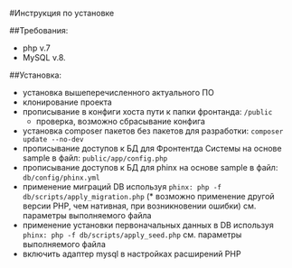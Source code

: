 #Инструкция по установке

##Требования:
 - php v.7
 - MySQL v.8.
 
##Установка:
- установка вышеперечисленного актуального ПО
- клонирование проекта
- прописывание в конфиги хоста пути к папки фронтанда: `/public`
    - проверка, возможно сбрасывание конфига
- установка composer пакетов без пакетов для разработки: `composer update --no-dev`
- прописывание доступов к БД для Фронтентда Системы на основе sample в файл: `public/app/config.php`
- прописывание доступов к БД для phinx на основе sample в файл: `db/config/phinx.yml`
- применение миграций DB используя `phinx: php -f db/scripts/apply_migration.php` (* возможно применение другой версии PHP, чем нативная, при возникновении ошибки)
см. параметры выполняемого файла
- применение установки первоначальных данных в DB используя `phinx: php -f db/scripts/apply_seed.php`
см. параметры выполняемого файла
- включить адаптер mysql  в настройках расширений PHP